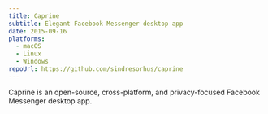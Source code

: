 ```yaml
---
title: Caprine
subtitle: Elegant Facebook Messenger desktop app
date: 2015-09-16
platforms:
  - macOS
  - Linux
  - Windows
repoUrl: https://github.com/sindresorhus/caprine
---
```


Caprine is an open-source, cross-platform, and privacy-focused Facebook Messenger desktop app.
